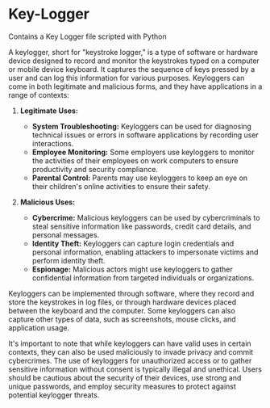# Key-Logger
Contains a Key Logger file scripted with Python

A keylogger, short for "keystroke logger," is a type of software or hardware device designed to record and monitor the keystrokes typed on a computer or mobile device keyboard. It captures the sequence of keys pressed by a user and can log this information for various purposes. Keyloggers can come in both legitimate and malicious forms, and they have applications in a range of contexts:

1. **Legitimate Uses:**
   - **System Troubleshooting:** Keyloggers can be used for diagnosing technical issues or errors in software applications by recording user interactions.
   - **Employee Monitoring:** Some employers use keyloggers to monitor the activities of their employees on work computers to ensure productivity and security compliance.
   - **Parental Control:** Parents may use keyloggers to keep an eye on their children's online activities to ensure their safety.

2. **Malicious Uses:**
   - **Cybercrime:** Malicious keyloggers can be used by cybercriminals to steal sensitive information like passwords, credit card details, and personal messages.
   - **Identity Theft:** Keyloggers can capture login credentials and personal information, enabling attackers to impersonate victims and perform identity theft.
   - **Espionage:** Malicious actors might use keyloggers to gather confidential information from targeted individuals or organizations.

Keyloggers can be implemented through software, where they record and store the keystrokes in log files, or through hardware devices placed between the keyboard and the computer. Some keyloggers can also capture other types of data, such as screenshots, mouse clicks, and application usage.

It's important to note that while keyloggers can have valid uses in certain contexts, they can also be used maliciously to invade privacy and commit cybercrimes. The use of keyloggers for unauthorized access or to gather sensitive information without consent is typically illegal and unethical. Users should be cautious about the security of their devices, use strong and unique passwords, and employ security measures to protect against potential keylogger threats.
